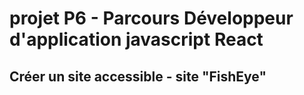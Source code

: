 # projet P6 - Parcours Développeur d'application javascript React

## Créer un site accessible - site "FishEye"

